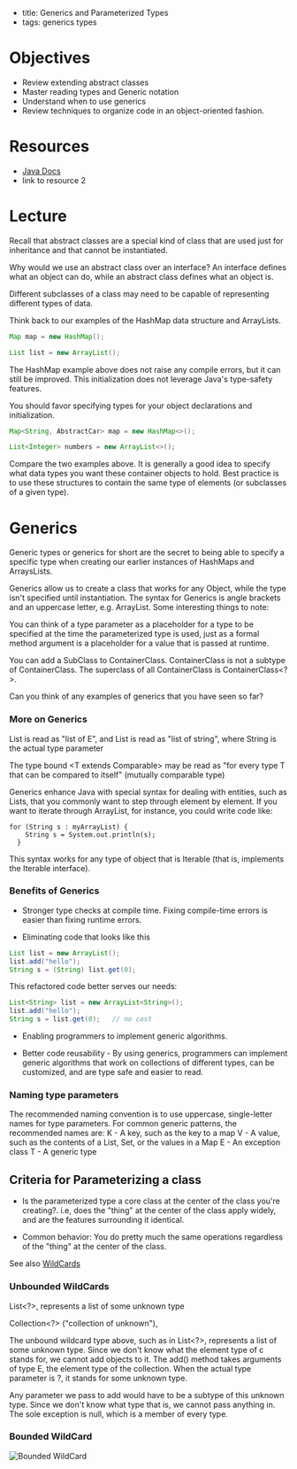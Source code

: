 - title: Generics and Parameterized Types
- tags: generics types

# Objectives

- Review extending abstract classes
- Master reading types and Generic notation
- Understand when to use generics
- Review techniques to organize code in an object-oriented fashion.

# Resources

- [Java Docs](https://docs.oracle.com/javase/tutorial/java/generics/types.html)
- link to resource 2

# Lecture

Recall that abstract classes are a special kind of class that are used just for inheritance and that cannot be instantiated.


Why would we use an abstract class over an interface? An interface defines what an object can do, while an abstract class defines what an object is.

Different subclasses of a class may need to be capable of representing different types of data.

Think back to our examples of the HashMap data structure and ArrayLists.

```java
Map map = new HashMap();

List list = new ArrayList();

```

The HashMap example above does not raise any compile errors, but it can still be improved. This initialization does not leverage Java's type-safety features.

You should favor specifying types for your object declarations and initialization.

```java
Map<String, AbstractCar> map = new HashMap<>();

List<Integer> numbers = new ArrayList<>();
```

Compare the two examples above. It is generally a good idea to specify what data types you want these container objects to hold. Best practice is to use these structures to contain the same type of elements (or subclasses of a given type).


# Generics

Generic types or generics for short are the secret to being able to specify a specific type when creating our earlier instances of HashMaps and ArraysLists.

Generics allow us to create a class that works for any Object, while the type isn't specified until instantiation. The syntax for Generics is angle brackets and an uppercase letter, e.g. ArrayList<E>. Some interesting things to note:


You can think of a type parameter as a placeholder for a type to be specified at the time the parameterized type is used, just as a formal method argument is a placeholder for a value that is passed at runtime.


You can add a SubClass to ContainerClass<SuperClass>.
ContainerClass<SubClass> is not a subtype of ContainerClass<SuperClass>.
The superclass of all ContainerClass<E> is ContainerClass<?>.

Can you think of any examples of generics that you have seen so far?



### More on Generics

List<E> is read as "list of E", and List<String> is read as "list of string", where String is the actual type parameter


The type bound <T extends Comparable<T>> may be read as "for every type T that can be compared to itself" (mutually comparable type)

Generics enhance Java with special syntax for dealing with entities, such as Lists, that you commonly want to step through element by element. If you want to iterate through ArrayList, for instance, you could write code like:

```
for (String s : myArrayList) {
    String s = System.out.println(s);
  }
```

This syntax works for any type of object that is Iterable (that is, implements the Iterable interface).

### Benefits of Generics

- Stronger type checks at compile time. Fixing compile-time errors is easier than fixing runtime errors.

- Eliminating code that looks like this
```java
List list = new ArrayList();
list.add("hello");
String s = (String) list.get(0);
```
This refactored code better serves our needs:
```java
List<String> list = new ArrayList<String>();
list.add("hello");
String s = list.get(0);   // no cast
```

- Enabling programmers to implement generic algorithms.

- Better code reusability - By using generics, programmers can implement generic algorithms that work on collections of different types, can be customized, and are type safe and easier to read.

### Naming type parameters

The recommended naming convention is to use uppercase, single-letter names for type parameters. For common generic patterns, the recommended names are:
K - A key, such as the key to a map
V - A value, such as the contents of a List, Set, or the values in a Map
E - An exception class
T - A generic type


## Criteria for Parameterizing a class

- Is the parameterized type a core class at the center of the class you're creating?. i.e, does the "thing" at the center of the class apply widely, and are the features  surrounding it identical.

- Common behavior: You do pretty much the same operations regardless of the "thing" at the center of the class.




See also [WildCards](https://docs.oracle.com/javase/tutorial/java/generics/upperBounded.html)

### Unbounded WildCards

List<?>, represents a list of some unknown type

Collection<?> ("collection of unknown"),

The unbound wildcard type above, such as in List<?>, represents a list of some unknown type. Since we don't know what the element type of c stands for, we cannot add objects to it. The add() method takes arguments of type E, the element type of the collection. When the actual type parameter is ?, it stands for some unknown type.

Any parameter we pass to add would have to be a subtype of this unknown type. Since we don't know what type that is, we cannot pass anything in. The sole exception is null, which is a member of every type.

### Bounded WildCard

![Bounded WildCard](http://i.imgur.com/6ofVsCK.png)
